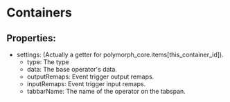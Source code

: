 # Containers
## Properties:
- settings: (Actually a getter for polymorph_core.items[this_container_id]).
    - type: The type
    - data: The base operator's data.
    - outputRemaps: Event trigger output remaps.
    - inputRemaps: Event trigger input remaps.
    - tabbarName: The name of the operator on the tabspan.